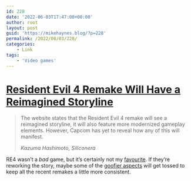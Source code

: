 ```yaml
---
id: 228
date: '2022-06-03T17:47:00+00:00'
author: root
layout: post
guid: 'https://mikehaynes.blog/?p=228'
permalink: /2022/06/03/228/
categories:
    - Link
tags:
    - 'Video games'
---
```


# [Resident Evil 4 Remake Will Have a Reimagined Storyline](https://www.siliconera.com/resident-evil-4-remake-will-have-a-reimagined-storyline/)

> The website states that the Resident Evil 4 remake will see a reimagined storyline, it will also feature more modernized gameplay elements. However, Capcom has yet to reveal how any of this will manifest.
> 
> <cite>Kazuma Hashimoto, Siliconera</cite>

RE4 wasn’t a *bad* game, but it’s certainly not my [favourite](https://www.igdb.com/games/resident-evil-2). If they’re reworking the story, maybe some of the [goofier aspects](https://youtu.be/ZSFPracrugU?t=58) will get tossed to keep all the recent remakes a little more consistent.